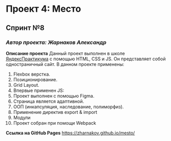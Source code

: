 # Проект 4: Место
## Спринт №8 

### *Автор проекта: Жарнаков Александр*

**Описание проекта**
Данный проект выполнен в школе [ЯндексПрактикума](https://praktikum.yandex.ru/profile/web/) c помощью HTML, CSS и JS.
Он представляет собой одностраничный сайт.
В данном проекте применены:
1. Flexbox верстка.
2. Позиционирование.
3. Grid Layout.
4. Впервые применен JS:
5. Проект выполнен с помощью Figma.
6. Страница является адаптивной.
7. ООП (инкапсуляция, наследование, полиморфиз).
8. Применение директив export & import
9. Модули
10. Проект собран при помощи Webpack

**Ссылка на GitHub Pages**
https://zharnakov.github.io/mesto/

